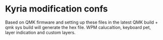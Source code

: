 # Kyria modification confs
Based on QMK firmware and setting up these files in the latest QMK build + qmk sys build will generate the hex file. 
WPM calucaltion, keyboard pet, layer indication and custom layers.
